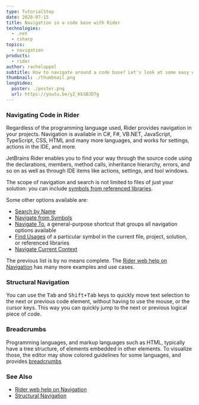 ```yaml
---
type: TutorialStep
date: 2020-07-15
title: Navigation in a code base with Rider
technologies:
  - .net
  - csharp
topics:
  - navigation
products:
  - rider
author: rachelappel
subtitle: How to navigate around a code base? Let's look at some easy ways of doing so.
thumbnail: ./thumbnail.png
longVideo:
  poster: ./poster.png
  url: https://youtu.be/yZ_KkSBJD7g
---
```


### Navigating Code in Rider

Regardless of the programming language used, Rider provides navigation in your projects. Navigation is available in C#, F#, VB.NET, JavaScript, TypeScript, CSS, HTML and many more languages, and works for settings, actions in the IDE, and more.

JetBrains Rider enables you to find your way through the source code using the declarations, members, method calls, inheritance hierarchy, errors, and so on as well as through IDE items like actions, settings, and tool windows.

The scope of navigation and search is not limited to files of just your solution: you can include [symbols from referenced libraries](https://www.jetbrains.com/help/rider/Navigation_and_Search__Navigating_to_External_Sources.html).

Some other options available are:

* [Search by Name](https://www.jetbrains.com/help/rider/Navigation_and_Search__Search.html)
* [Navigate from Symbols](https://www.jetbrains.com/help/rider/Navigation_and_Search__Navigation_from_Symbols.html)
* [Navigate To](https://www.jetbrains.com/help/rider/Navigation_and_Search__Navigate_from_Here.html), a general-purpose shortcut that groups all navigation options available
* [Find Usages](https://www.jetbrains.com/help/rider/Navigation_and_Search__Finding_Usages.html) of a particular symbol in the current file, project, solution, or referenced libraries
* [Navigate Current Context](https://www.jetbrains.com/help/rider/Navigation_and_Search__Context_Dependent_Navigation.html)

The previous list is by no means complete. The [Rider web help on Navigation](https://www.jetbrains.com/help/rider/Navigation_and_Search__Index.html) has many more examples and use cases.

### Structural Navigation

You can use the <kbd>Tab</kbd> and <kbd>Shift+Tab</kbd> keys to quickly move text selection to the next or previous code element, without having to use the mouse, or the cursor keys. This way you can quickly jump to the next or previous logical piece of code.

### Breadcrumbs

Programming languages, and markup languages such as HTML, typically have a tree structure, of elements embedded in other elements. To visualize those, the editor may show colored guidelines for some languages, and provides [breadcrumbs](https://www.jetbrains.com/help/rider/Settings_Editor_Breadcrumbs.html)

### See Also

- [Rider web help on Navigation](https://www.jetbrains.com/help/rider/Navigation_and_Search__Index.html)
- [Structural Navigation](https://www.jetbrains.com/help/rider/Navigation_and_Search_Structural_Navigation.html)
